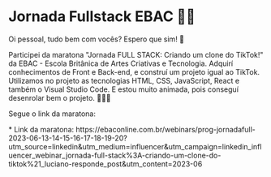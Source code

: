 <h1> Jornada Fullstack EBAC 👩‍💻</h1>

<p>Oi pessoal, tudo bem com vocês? Espero que sim! 🤗 </p>
<p></p>Participei da maratona "Jornada FULL STACK: Criando um clone do TikTok!" da EBAC - Escola Britânica de Artes Criativas e Tecnologia. Adquirí conhecimentos de Front e Back-end, e construí um projeto igual ao TikTok. Utilizamos no projeto as tecnologias HTML, CSS, JavaScript, React e também o Visual Studio Code. E estou muito animada, pois conseguí desenrolar bem o projeto. 🥰👩‍💻</p>
<p>Segue o link da maratona:</p>
* Link da maratona: https://ebaconline.com.br/webinars/prog-jornadafull-2023-06-13-14-15-16-17-18-19-20?utm_source=linkedin&utm_medium=influencer&utm_campaign=linkedin_influencer_webinar_jornada-full-stack%3A-criando-um-clone-do-tiktok%21_luciano-responde_post&utm_content=2023-06
